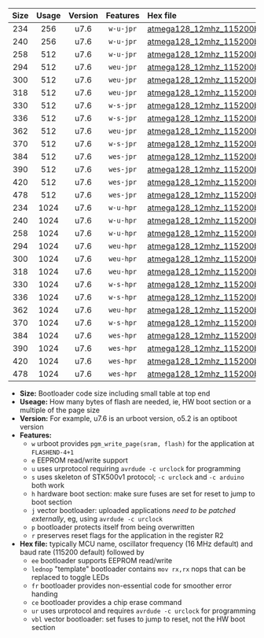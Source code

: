 |Size|Usage|Version|Features|Hex file|
|:-:|:-:|:-:|:-:|:--|
|234|256|u7.6|`w-u-jpr`|[atmega128_12mhz_115200bps_ur_vbl.hex](https://raw.githubusercontent.com/stefanrueger/urboot/main//atmega128_12mhz_115200bps_ur_vbl.hex)|
|240|256|u7.6|`w-u-jpr`|[atmega128_12mhz_115200bps_lednop_ur_vbl.hex](https://raw.githubusercontent.com/stefanrueger/urboot/main//atmega128_12mhz_115200bps_lednop_ur_vbl.hex)|
|258|512|u7.6|`w-u-jpr`|[atmega128_12mhz_115200bps_lednop_fr_ur_vbl.hex](https://raw.githubusercontent.com/stefanrueger/urboot/main//atmega128_12mhz_115200bps_lednop_fr_ur_vbl.hex)|
|294|512|u7.6|`weu-jpr`|[atmega128_12mhz_115200bps_ee_ur_vbl.hex](https://raw.githubusercontent.com/stefanrueger/urboot/main//atmega128_12mhz_115200bps_ee_ur_vbl.hex)|
|300|512|u7.6|`weu-jpr`|[atmega128_12mhz_115200bps_ee_lednop_ur_vbl.hex](https://raw.githubusercontent.com/stefanrueger/urboot/main//atmega128_12mhz_115200bps_ee_lednop_ur_vbl.hex)|
|318|512|u7.6|`weu-jpr`|[atmega128_12mhz_115200bps_ee_lednop_fr_ur_vbl.hex](https://raw.githubusercontent.com/stefanrueger/urboot/main//atmega128_12mhz_115200bps_ee_lednop_fr_ur_vbl.hex)|
|330|512|u7.6|`w-s-jpr`|[atmega128_12mhz_115200bps_vbl.hex](https://raw.githubusercontent.com/stefanrueger/urboot/main//atmega128_12mhz_115200bps_vbl.hex)|
|336|512|u7.6|`w-s-jpr`|[atmega128_12mhz_115200bps_lednop_vbl.hex](https://raw.githubusercontent.com/stefanrueger/urboot/main//atmega128_12mhz_115200bps_lednop_vbl.hex)|
|362|512|u7.6|`weu-jpr`|[atmega128_12mhz_115200bps_ee_lednop_fr_ce_ur_vbl.hex](https://raw.githubusercontent.com/stefanrueger/urboot/main//atmega128_12mhz_115200bps_ee_lednop_fr_ce_ur_vbl.hex)|
|370|512|u7.6|`w-s-jpr`|[atmega128_12mhz_115200bps_lednop_fr_vbl.hex](https://raw.githubusercontent.com/stefanrueger/urboot/main//atmega128_12mhz_115200bps_lednop_fr_vbl.hex)|
|384|512|u7.6|`wes-jpr`|[atmega128_12mhz_115200bps_ee_vbl.hex](https://raw.githubusercontent.com/stefanrueger/urboot/main//atmega128_12mhz_115200bps_ee_vbl.hex)|
|390|512|u7.6|`wes-jpr`|[atmega128_12mhz_115200bps_ee_lednop_vbl.hex](https://raw.githubusercontent.com/stefanrueger/urboot/main//atmega128_12mhz_115200bps_ee_lednop_vbl.hex)|
|420|512|u7.6|`wes-jpr`|[atmega128_12mhz_115200bps_ee_lednop_fr_vbl.hex](https://raw.githubusercontent.com/stefanrueger/urboot/main//atmega128_12mhz_115200bps_ee_lednop_fr_vbl.hex)|
|478|512|u7.6|`wes-jpr`|[atmega128_12mhz_115200bps_ee_lednop_fr_ce_vbl.hex](https://raw.githubusercontent.com/stefanrueger/urboot/main//atmega128_12mhz_115200bps_ee_lednop_fr_ce_vbl.hex)|
|234|1024|u7.6|`w-u-hpr`|[atmega128_12mhz_115200bps_ur.hex](https://raw.githubusercontent.com/stefanrueger/urboot/main//atmega128_12mhz_115200bps_ur.hex)|
|240|1024|u7.6|`w-u-hpr`|[atmega128_12mhz_115200bps_lednop_ur.hex](https://raw.githubusercontent.com/stefanrueger/urboot/main//atmega128_12mhz_115200bps_lednop_ur.hex)|
|258|1024|u7.6|`w-u-hpr`|[atmega128_12mhz_115200bps_lednop_fr_ur.hex](https://raw.githubusercontent.com/stefanrueger/urboot/main//atmega128_12mhz_115200bps_lednop_fr_ur.hex)|
|294|1024|u7.6|`weu-hpr`|[atmega128_12mhz_115200bps_ee_ur.hex](https://raw.githubusercontent.com/stefanrueger/urboot/main//atmega128_12mhz_115200bps_ee_ur.hex)|
|300|1024|u7.6|`weu-hpr`|[atmega128_12mhz_115200bps_ee_lednop_ur.hex](https://raw.githubusercontent.com/stefanrueger/urboot/main//atmega128_12mhz_115200bps_ee_lednop_ur.hex)|
|318|1024|u7.6|`weu-hpr`|[atmega128_12mhz_115200bps_ee_lednop_fr_ur.hex](https://raw.githubusercontent.com/stefanrueger/urboot/main//atmega128_12mhz_115200bps_ee_lednop_fr_ur.hex)|
|330|1024|u7.6|`w-s-hpr`|[atmega128_12mhz_115200bps.hex](https://raw.githubusercontent.com/stefanrueger/urboot/main//atmega128_12mhz_115200bps.hex)|
|336|1024|u7.6|`w-s-hpr`|[atmega128_12mhz_115200bps_lednop.hex](https://raw.githubusercontent.com/stefanrueger/urboot/main//atmega128_12mhz_115200bps_lednop.hex)|
|362|1024|u7.6|`weu-hpr`|[atmega128_12mhz_115200bps_ee_lednop_fr_ce_ur.hex](https://raw.githubusercontent.com/stefanrueger/urboot/main//atmega128_12mhz_115200bps_ee_lednop_fr_ce_ur.hex)|
|370|1024|u7.6|`w-s-hpr`|[atmega128_12mhz_115200bps_lednop_fr.hex](https://raw.githubusercontent.com/stefanrueger/urboot/main//atmega128_12mhz_115200bps_lednop_fr.hex)|
|384|1024|u7.6|`wes-hpr`|[atmega128_12mhz_115200bps_ee.hex](https://raw.githubusercontent.com/stefanrueger/urboot/main//atmega128_12mhz_115200bps_ee.hex)|
|390|1024|u7.6|`wes-hpr`|[atmega128_12mhz_115200bps_ee_lednop.hex](https://raw.githubusercontent.com/stefanrueger/urboot/main//atmega128_12mhz_115200bps_ee_lednop.hex)|
|420|1024|u7.6|`wes-hpr`|[atmega128_12mhz_115200bps_ee_lednop_fr.hex](https://raw.githubusercontent.com/stefanrueger/urboot/main//atmega128_12mhz_115200bps_ee_lednop_fr.hex)|
|478|1024|u7.6|`wes-hpr`|[atmega128_12mhz_115200bps_ee_lednop_fr_ce.hex](https://raw.githubusercontent.com/stefanrueger/urboot/main//atmega128_12mhz_115200bps_ee_lednop_fr_ce.hex)|

- **Size:** Bootloader code size including small table at top end
- **Useage:** How many bytes of flash are needed, ie, HW boot section or a multiple of the page size
- **Version:** For example, u7.6 is an urboot version, o5.2 is an optiboot version
- **Features:**
  + `w` urboot provides `pgm_write_page(sram, flash)` for the application at `FLASHEND-4+1`
  + `e` EEPROM read/write support
  + `u` uses urprotocol requiring `avrdude -c urclock` for programming
  + `s` uses skeleton of STK500v1 protocol; `-c urclock` and `-c arduino` both work
  + `h` hardware boot section: make sure fuses are set for reset to jump to boot section
  + `j` vector bootloader: uploaded applications *need to be patched externally*, eg, using `avrdude -c urclock`
  + `p` bootloader protects itself from being overwritten
  + `r` preserves reset flags for the application in the register R2
- **Hex file:** typically MCU name, oscillator frequency (16 MHz default) and baud rate (115200 default) followed by
  + `ee` bootloader supports EEPROM read/write
  + `lednop` "template" bootloader contains `mov rx,rx` nops that can be replaced to toggle LEDs
  + `fr` bootloader provides non-essential code for smoother error handing
  + `ce` bootloader provides a chip erase command
  + `ur` uses urprotocol and requires `avrdude -c urclock` for programming
  + `vbl` vector bootloader: set fuses to jump to reset, not the HW boot section
